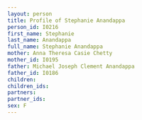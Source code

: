 ```yaml
---
layout: person
title: Profile of Stephanie Anandappa
person_id: I0216
first_name: Stephanie
last_name: Anandappa
full_name: Stephanie Anandappa
mother: Anna Theresa Casie Chetty
mother_id: I0195
father: Michael Joseph Clement Anandappa
father_id: I0186
children:
children_ids:
partners:
partner_ids:
sex: F
---
```


